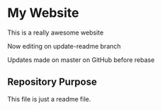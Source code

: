 # My Website	

This is a really awesome website

Now editing on update-readme branch

Updates made on master on GitHub before rebase


## Repository Purpose

This file is just a readme file.


